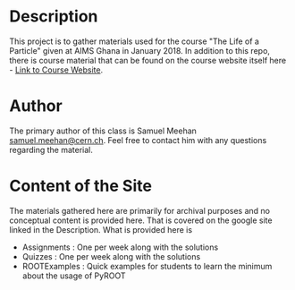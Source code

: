 # Description
This project is to gather materials used for the course "The Life of a Particle" 
given at AIMS Ghana in January 2018.  In addition to this repo, there is course material 
that can be found on the course website itself here - 
[Link to Course Website](https://sites.google.com/a/aims.edu.gh/the-life-of-a-particle).

# Author
The primary author of this class is Samuel Meehan 
[samuel.meehan@cern.ch](mailto:amuel.meehan@cern.ch).
Feel free to contact him with any questions regarding the material.  

# Content of the Site
The materials gathered here are primarily for archival purposes and no conceptual content 
is provided here.  That is covered on the google site linked in the Description.  What is
provided here is
- Assignments : One per week along with the solutions
- Quizzes : One per week along with the solutions
- ROOTExamples : Quick examples for students to learn the minimum about the usage of PyROOT